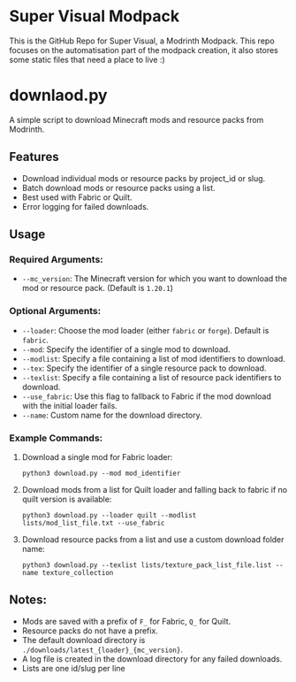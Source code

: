 # Super Visual Modpack
This is the GitHub Repo for Super Visual, a Modrinth Modpack. This repo focuses on the automatisation part of the modpack creation, it also stores some static files that need a place to live :)

# downlaod.py
A simple script to download Minecraft mods and resource packs from Modrinth.

## Features

- Download individual mods or resource packs by project_id or slug.
- Batch download mods or resource packs using a list.
- Best used with Fabric or Quilt.
- Error logging for failed downloads.

## Usage

### Required Arguments:

- `--mc_version`: The Minecraft version for which you want to download the mod or resource pack. (Default is `1.20.1`)

### Optional Arguments:

- `--loader`: Choose the mod loader (either `fabric` or `forge`). Default is `fabric`.
- `--mod`: Specify the identifier of a single mod to download.
- `--modlist`: Specify a file containing a list of mod identifiers to download.
- `--tex`: Specify the identifier of a single resource pack to download.
- `--texlist`: Specify a file containing a list of resource pack identifiers to download.
- `--use_fabric`: Use this flag to fallback to Fabric if the mod download with the initial loader fails.
- `--name`: Custom name for the download directory.

### Example Commands:

1. Download a single mod for Fabric loader:
   ```
   python3 download.py --mod mod_identifier
   ```

2. Download mods from a list for Quilt loader and falling back to fabric if no quilt version is available:
   ```
   python3 download.py --loader quilt --modlist lists/mod_list_file.txt --use_fabric
   ```

3. Download resource packs from a list and use a custom download folder name:
   ```
   python3 download.py --texlist lists/texture_pack_list_file.list --name texture_collection
   ```

## Notes:

- Mods are saved with a prefix of `F_` for Fabric, `Q_` for Quilt.
- Resource packs do not have a prefix.
- The default download directory is `./downloads/latest_{loader}_{mc_version}`.
- A log file is created in the download directory for any failed downloads.
- Lists are one id/slug per line

